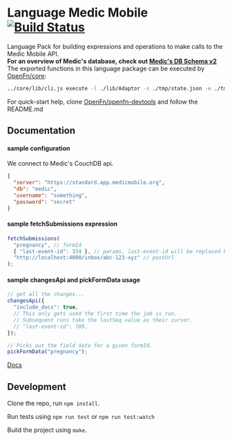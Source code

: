 Language Medic Mobile [![Build Status](https://travis-ci.org/OpenFn/language-medicmobile.svg?branch=master)](https://travis-ci.org/OpenFn/language-medicmobile)
=============

Language Pack for building expressions and operations to make calls to the Medic Mobile API.  
**For an overview of Medic's database, check out [Medic's DB Schema v2](https://github.com/medic/medic-docs/blob/master/development/db-schema.md)**  
The exported functions in this language package can be executed by [OpenFn/core](https://github.com/OpenFn/core):  
```sh
../core/lib/cli.js execute -l ./lib/Adaptor -s ./tmp/state.json -e ./tmp/expression.js
```
For quick-start help, clone [OpenFn/openfn-devtools](https://github.com/OpenFn/openfn-devtools) and follow the README.md

Documentation
-------------

#### sample configuration
We connect to Medic's CouchDB api.

```json
{
  "server": "https://standard.app.medicmobile.org",
  "db": "medic",
  "username": "something",
  "password": "secret"
}
```

#### sample fetchSubmissions expression
```js
fetchSubmissions(
  "pregnancy", // formId
  { "last-event-id": 334 }, // params, last-event-id will be replaced by cursor
  "http://localhost:4000/inbox/abc-123-xyz" // postUrl
);
```

#### sample changesApi and pickFormData usage
```js
// get all the changes...
changesApi({
  "include_docs": true,
  // This only gets used the first time the job is run.
  // Subsequent runs take the lastSeq value as their cursor.
  // "last-event-id": 789,
});

// Picks out the field data for a given formId.
pickFormData("pregnancy");
```

[Docs](docs/index)

Development
-----------

Clone the repo, run `npm install`.

Run tests using `npm run test` or `npm run test:watch`

Build the project using `make`.
